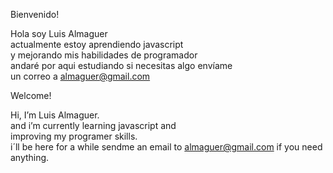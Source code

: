 Bienvenido!

Hola soy Luis Almaguer                      
actualmente estoy aprendiendo javascript    
y mejorando mis habilidades de programador  
andaré por aqui estudiando si necesitas algo envíame    
un correo a almaguer@gmail.com              



Welcome! 

Hi, I’m Luis Almaguer.                                                              
and i’m currently learning javascript and   
improving my programer skills.              
i´ll be here for a while sendme an email to 
almaguer@gmail.com if you need anything.    


<!---
theironc/theironc is a ✨ special ✨ repository because its `README.md` (this file) appears on your GitHub profile.
You can click the Preview link to take a look at your changes.
--->
